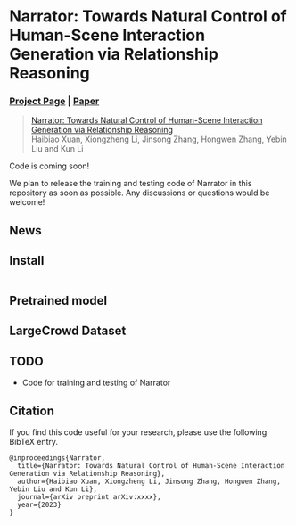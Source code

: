 # Narrator: Towards Natural Control of Human-Scene Interaction Generation via Relationship Reasoning




### [Project Page]() | [Paper]() 


> [Narrator: Towards Natural Control of Human-Scene Interaction Generation via Relationship Reasoning]()  
> Haibiao Xuan, Xiongzheng Li, Jinsong Zhang, Hongwen Zhang, Yebin Liu and Kun Li

Code is coming soon!

We plan to release the training and testing code of Narrator in this repository as soon as possible. Any discussions or questions would be welcome!

## News

## Install

```
```

## Pretrained model


## LargeCrowd Dataset

## TODO

- Code for training and testing of Narrator


## Citation

If you find this code useful for your research, please use the following BibTeX entry.

```
@inproceedings{Narrator,
  title={Narrator: Towards Natural Control of Human-Scene Interaction Generation via Relationship Reasoning},
  author={Haibiao Xuan, Xiongzheng Li, Jinsong Zhang, Hongwen Zhang, Yebin Liu and Kun Li},
  journal={arXiv preprint arXiv:xxxx},
  year={2023}
}
```
